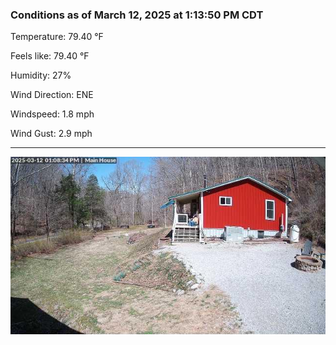 ### Conditions as of March 12, 2025 at 1:13:50 PM CDT 

Temperature: 79.40 &deg;F

Feels like: 79.40 &deg;F

Humidity: 27%

Wind Direction: ENE

Windspeed: 1.8 mph

Wind Gust: 2.9 mph

---

<img src="./images/latest.jpeg"/>

